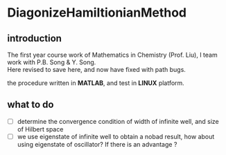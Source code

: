 # DiagonizeHamiltionianMethod    
## introduction  
The first year course work of Mathematics in Chemistry (Prof. Liu), I team work with P.B. Song & Y. Song.  
Here revised to save here, and now have fixed with path bugs.  

the procedure written in **MATLAB**, and test in **LINUX** platform.  

## what to do  
- [  ] determine the convergence condition of width of infinite well, and size of Hilbert space  
- [  ] we use eigenstate of infinite well to obtain a nobad result, how about using eigenstate of oscillator? If there is an 
advantage ?
